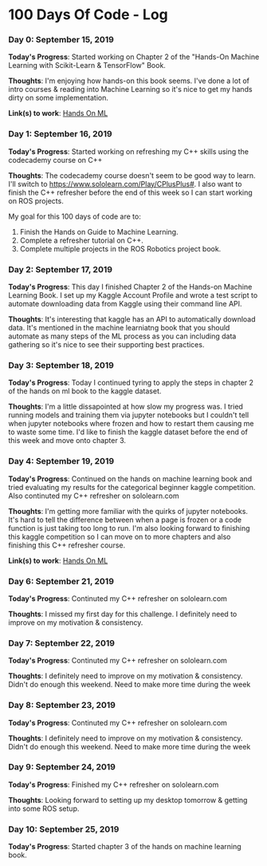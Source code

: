 # 100 Days Of Code - Log

### Day 0: September 15, 2019

**Today's Progress**: Started working on Chapter 2 of the "Hands-On Machine Learning with Scikit-Learn & TensorFlow" Book.

**Thoughts**: I'm enjoying how hands-on this book seems. I've done a lot of intro courses & reading into Machine Learning so it's nice to get my hands dirty on some implementation. 

**Link(s) to work**: [Hands On ML](https://github.com/debola31/handson-ml)

### Day 1: September 16, 2019

**Today's Progress**: Started working on refreshing my C++ skills using the codecademy course on C++

**Thoughts**: The codecademy course doesn't seem to be good way to learn. I'll switch to https://www.sololearn.com/Play/CPlusPlus#. I also want to finish the C++ refresher before the end of this week so I can start working on ROS projects. 

My goal for this 100 days of code are to:
1. Finish the Hands on Guide to Machine Learning.
2. Complete a refresher tutorial on C++.
3. Complete multiple projects in the ROS Robotics project book.

### Day 2: September 17, 2019

**Today's Progress**: This day I finished Chapter 2 of the Hands-on Machine Learning Book. I set up my Kaggle Account Profile and wrote a test script to automate downloading data from Kaggle using their command line API.

**Thoughts**: It's interesting that kaggle has an API to automatically download data. It's mentioned in the machine learniatng book that you should automate as many steps of the ML process as you can including data gathering so it's nice to see their supporting best practices. 

### Day 3: September 18, 2019

**Today's Progress**: Today I continued tyring to apply the steps in chapter 2 of the hands on ml book to the kaggle dataset.

**Thoughts**: I'm a little dissapointed at how slow my progress was. I tried running models and training them via jupyter notebooks but I couldn't tell when jupyter notebooks where frozen and how to restart them causing me to waste some time. I'd like to finish the kaggle dataset before the end of this week and move onto chapter 3. 


### Day 4: September 19, 2019

**Today's Progress**: Continued on the hands on machine learning book and tried evaluating my results for the categorical beginner kaggle competition. Also continuted my C++ refresher on sololearn.com

**Thoughts**: I'm getting more familiar with the quirks of jupyter notebooks. It's hard to tell the difference between when a page is frozen or a code function is just taking too long to run. I'm also looking forward to finishing this kaggle competition so I can move on to more chapters and also finishing this C++ refresher course.

**Link(s) to work**: [Hands On ML](https://github.com/debola31/handson-ml)


### Day 6: September 21, 2019

**Today's Progress**: Continuted my C++ refresher on sololearn.com

**Thoughts**: I missed my first day for this challenge. I definitely need to improve on my motivation & consistency.


### Day 7: September 22, 2019

**Today's Progress**: Continuted my C++ refresher on sololearn.com

**Thoughts**: I definitely need to improve on my motivation & consistency. Didn't do enough this weekend. Need to make more time during the week

### Day 8: September 23, 2019

**Today's Progress**: Continuted my C++ refresher on sololearn.com

**Thoughts**: I definitely need to improve on my motivation & consistency. Didn't do enough this weekend. Need to make more time during the week

### Day 9: September 24, 2019

**Today's Progress**: Finished my C++ refresher on sololearn.com

**Thoughts**: Looking forward to setting up my desktop tomorrow & getting into some ROS setup.

### Day 10: September 25, 2019

**Today's Progress**: Started chapter 3 of the hands on machine learning book. 
